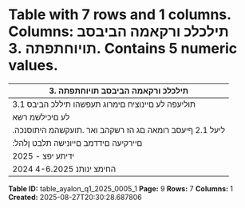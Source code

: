 # Table with 7 rows and 1 columns. Columns: תילכלכ ורקאמה הביבסב תויוחתפתה .3. Contains 5 numeric values.

| תילכלכ ורקאמה הביבסב תויוחתפתה .3 |
|---|
| תוליעפה לע םיינוציח םימרוג תעפשהו תיללכ הביבס 3.1 |
| לע םיכילשמ רשא | םלועבו ץראב ינוחטיבהו יטילופה | ילכלכה בצמהמו ןוהה יקוושמ הבר הדימב תועפשומ היתואצותו הצובקה תוליעפ |
| .ליעל 2.1 ףיעסב רומאה םג הז רשקהב ואר .תועקשהמ היתוסנכה |
| :םיירקיעה םידדמב םייונישה תלבט ןלהל |
| ידיתע יפצ - 2025 |
| 2024 4-6.2025 החימצ ינותנ |

**Table ID:** table_ayalon_q1_2025_0005_1
**Page:** 9
**Rows:** 7
**Columns:** 1
**Created:** 2025-08-27T20:30:28.687806
